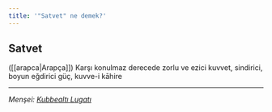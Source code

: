 ```yaml
---
title: '"Satvet" ne demek?'
---
```


## Satvet
([[arapca|Arapça]]) Karşı konulmaz derecede zorlu ve ezici kuvvet, sindirici, boyun eğdirici güç, kuvve-i kāhire

---
*Menşei: [Kubbealtı Lugatı](https://www.lugatim.com/s/Satvet)*